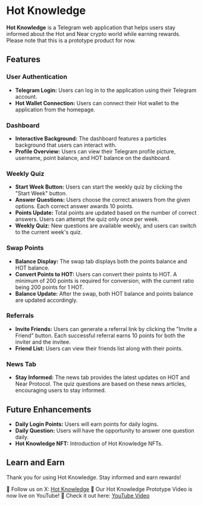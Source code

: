 # Hot Knowledge

**Hot Knowledge** is a Telegram web application that helps users stay informed about the Hot and Near crypto world while earning rewards. Please note that this is a prototype product for now.

## Features

### User Authentication
- **Telegram Login:** Users can log in to the application using their Telegram account.
- **Hot Wallet Connection:** Users can connect their Hot wallet to the application from the homepage.

### Dashboard
- **Interactive Background:** The dashboard features a particles background that users can interact with.
- **Profile Overview:** Users can view their Telegram profile picture, username, point balance, and HOT balance on the dashboard.

### Weekly Quiz
- **Start Week Button:** Users can start the weekly quiz by clicking the "Start Week" button.
- **Answer Questions:** Users choose the correct answers from the given options. Each correct answer awards 10 points.
- **Points Update:** Total points are updated based on the number of correct answers. Users can attempt the quiz only once per week.
- **Weekly Quiz:** New questions are available weekly, and users can switch to the current week's quiz.

### Swap Points
- **Balance Display:** The swap tab displays both the points balance and HOT balance.
- **Convert Points to HOT:** Users can convert their points to HOT. A minimum of 200 points is required for conversion, with the current ratio being 200 points for 1 HOT.
- **Balance Update:** After the swap, both HOT balance and points balance are updated accordingly.

### Referrals
- **Invite Friends:** Users can generate a referral link by clicking the "Invite a Friend" button. Each successful referral earns 10 points for both the inviter and the invitee.
- **Friend List:** Users can view their friends list along with their points.

### News Tab
- **Stay Informed:** The news tab provides the latest updates on HOT and Near Protocol. The quiz questions are based on these news articles, encouraging users to stay informed.

## Future Enhancements
- **Daily Login Points:** Users will earn points for daily logins.
- **Daily Question:** Users will have the opportunity to answer one question daily.
- **Hot Knowledge NFT:** Introduction of Hot Knowledge NFTs.

## Learn and Earn
Thank you for using Hot Knowledge. Stay informed and earn rewards!

🔗 Follow us on X: [Hot Knowledge](https://x.com/hotknowledge_)
🔗 Our Hot Knowledge Prototype Video is now live on YouTube! 🎉 Check it out here: [YouTube Video](https://youtu.be/WJtLyRCIbiw)
